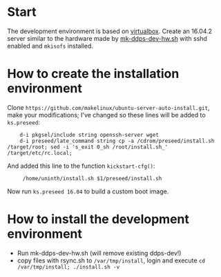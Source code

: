 
# Start

The development environment is based on
[virtualbox](https://www.virtualbox.org/wiki/VirtualBox). Create an 16.04.2
server similar to the hardware made by [mk-ddps-dev-hw.sh](mk-ddps-dev-hw.sh)
with sshd enabled and `mkisofs` installed.

# How to create the installation environment

Clone `https://github.com/makelinux/ubuntu-server-auto-install.git`, make your
modifications; I've changed so these lines will be added to `ks.preseed`:

        d-i pkgsel/include string openssh-server wget
        d-i preseed/late_command string cp -a /cdrom/preseed/install.sh /target/root; sed -i 's_exit 0_sh /root/install.sh_' /target/etc/rc.local;

And added this line to the function `kickstart-cfg()`:

         /home/uninth/install.sh $1/preseed/install.sh

Now run `ks.preseed 16.04` to build a custom boot image.

# How to install the development environment

  - Run mk-ddps-dev-hw.sh (will remove existing ddps-dev!)
  - copy files with rsync.sh to `/var/tmp/install`, login and execute
    `cd /var/tmp/install; ./install.sh -v`

